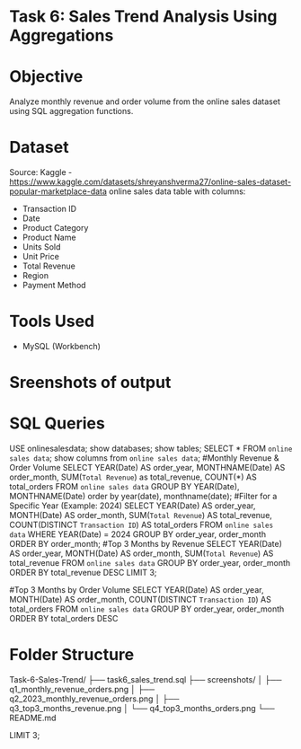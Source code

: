 # Task 6: Sales Trend Analysis Using Aggregations

# Objective
Analyze monthly revenue and order volume from the online sales dataset using SQL aggregation functions.

# Dataset
Source: Kaggle - https://www.kaggle.com/datasets/shreyanshverma27/online-sales-dataset-popular-marketplace-data
online sales data table with columns:
- Transaction ID
- Date
- Product Category
- Product Name
- Units Sold
- Unit Price
- Total Revenue
- Region
- Payment Method

# Tools Used
- MySQL (Workbench)

# Sreenshots of output

# SQL Queries
USE onlinesalesdata;
show databases;
show tables;
SELECT * FROM `online sales data`;
show columns from `online sales data`;
#Monthly Revenue & Order Volume
SELECT
    YEAR(Date) AS order_year,
    MONTHNAME(Date) AS order_month,
    SUM(`Total Revenue`) as total_revenue,
    COUNT(*) AS total_orders
FROM `online sales data`
GROUP BY YEAR(Date), MONTHNAME(Date)
order by year(date), monthname(date);
#Filter for a Specific Year (Example: 2024)
SELECT 
    YEAR(Date) AS order_year,
    MONTH(Date) AS order_month,
    SUM(`Total Revenue`) AS total_revenue,
    COUNT(DISTINCT `Transaction ID`) AS total_orders
FROM `online sales data`
WHERE YEAR(Date) = 2024
GROUP BY order_year, order_month
ORDER BY order_month;
#Top 3 Months by Revenue
SELECT 
    YEAR(Date) AS order_year,
    MONTH(Date) AS order_month,
    SUM(`Total Revenue`) AS total_revenue
FROM `online sales data`
GROUP BY order_year, order_month
ORDER BY total_revenue DESC
LIMIT 3;

#Top 3 Months by Order Volume
SELECT 
    YEAR(Date) AS order_year,
    MONTH(Date) AS order_month,
    COUNT(DISTINCT `Transaction ID`) AS total_orders
FROM `online sales data`
GROUP BY order_year, order_month
ORDER BY total_orders DESC

# Folder Structure
Task-6-Sales-Trend/
├── task6_sales_trend.sql
├── screenshots/
│   ├── q1_monthly_revenue_orders.png
│   ├── q2_2023_monthly_revenue_orders.png
│   ├── q3_top3_months_revenue.png
│   └── q4_top3_months_orders.png
└── README.md

LIMIT 3;

